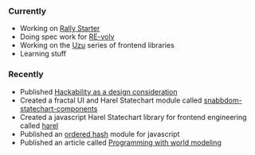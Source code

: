 ### Currently

- Working on [Rally Starter](https://rallystarter.com)
- Doing spec work for [RE-volv](http://re-volv.org/)
- Working on the [Uzu](https://github.com/uzujs/uzu) series of frontend libraries
- Learning stuff

### Recently

- Published [Hackability as a design consideration](/Hackability-as-a-design-consideration)
- Created a fractal UI and Harel Statechart module called [snabbdom-statechart-components](https://github.com/jayrbolton/snabbdom-statechart-components)
- Created a javascript Harel Statechart library for frontend engineering called [harel](https://github.com/jayrbolton/harel)
- Published an [ordered hash](https://github.com/jayrbolton/ordered-hash) module for javascript
- Published an article called [Programming with world modeling](http://www.jayrbolton.com/programming-from-world-models/)
